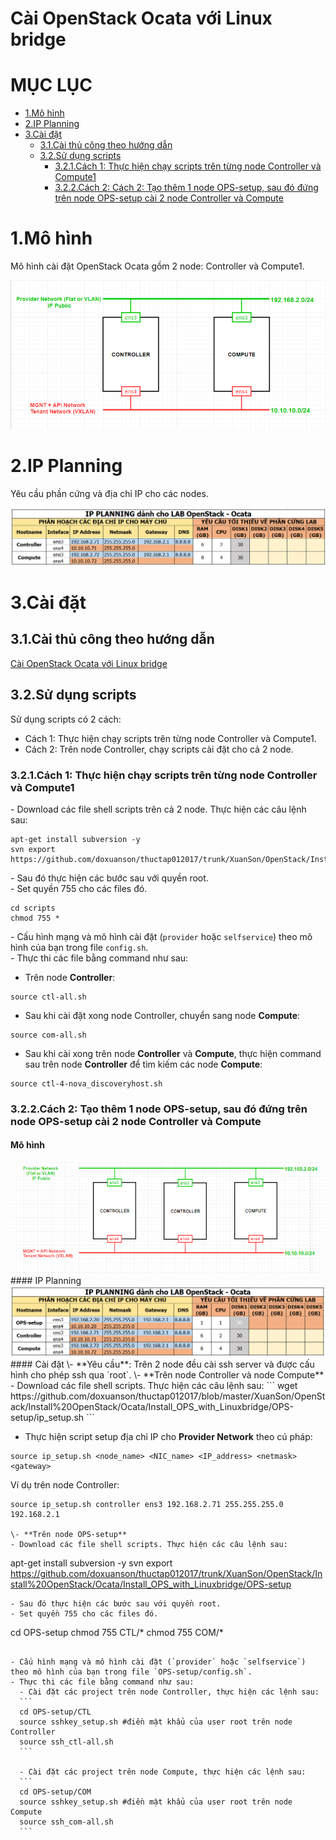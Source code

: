 # Cài OpenStack Ocata với Linux bridge


# MỤC LỤC
- [1.Mô hình](#1)
- [2.IP Planning](#2)
- [3.Cài đặt](#3)
  - [3.1.Cài thủ công theo hướng dẫn](#3.1)
  - [3.2.Sử dụng scripts](#3.2)
    - [3.2.1.Cách 1: Thực hiện chạy scripts trên từng node Controller và Compute1](#3.2.1)
    - [3.2.2.Cách 2: Cách 2: Tạo thêm 1 node OPS-setup, sau đó đứng trên node OPS-setup cài 2 node Controller và Compute](#3.2.2)

<a name="1"></a>
# 1.Mô hình
Mô hình cài đặt OpenStack Ocata gồm 2 node: Controller và Compute1.

<img src="images/mo_hinh.png" />

<a name="2"></a>
# 2.IP Planning
Yêu cầu phần cứng và địa chỉ IP cho các nodes.

<img src="images/ip_planning.png" />

<a name="3"></a>
# 3.Cài đặt
<a name="3.1"></a>
## 3.1.Cài thủ công theo hướng dẫn
[Cài OpenStack Ocata với Linux bridge](docs/Install_OPS_with_Linuxbridge.md)

<a name="3.2"></a>
## 3.2.Sử dụng scripts 
Sử dụng scripts có 2 cách:  
- Cách 1: Thực hiện chạy scripts trên từng node Controller và Compute1.
- Cách 2: Trên node Controller, chạy scripts cài đặt cho cả 2 node.

<a name="3.2.1"></a>
### 3.2.1.Cách 1: Thực hiện chạy scripts trên từng node Controller và Compute1
\- Download các file shell scripts trên cả 2 node. Thực hiện các câu lệnh sau:  
```
apt-get install subversion -y
svn export https://github.com/doxuanson/thuctap012017/trunk/XuanSon/OpenStack/Install%20OpenStack/Ocata/Install_OPS_with_Linuxbridge/scripts
```

\- Sau đó thực hiện các bước sau với quyền root.  
\- Set quyền 755 cho các files đó.  
```
cd scripts
chmod 755 *
```

\- Cấu hình mạng và mô hình cài đặt (`provider` hoặc `selfservice`) theo mô hình của bạn trong file `config.sh`.  
\- Thực thi các file bằng command như sau:  
- Trên node **Controller**:  
```
source ctl-all.sh
```

- Sau khi cài đặt xong node Controller, chuyển sang node **Compute**:  
```
source com-all.sh
```

- Sau khi cài xong trên node **Controller** và **Compute**, thực hiện command sau trên node **Controller** để tìm kiếm các node **Compute**:  
```
source ctl-4-nova_discoveryhost.sh
```


<a name="3.2.2"></a>
### 3.2.2.Cách 2: Tạo thêm 1 node OPS-setup, sau đó đứng trên node OPS-setup cài 2 node Controller và Compute
#### Mô hình
<img src="images/mo_hinh_1.png" />
#### IP Planning
<img src="images/ip_planning_1.png" />
#### Cài đặt
\- **Yêu cầu**: Trên 2 node đều cài ssh server và được cấu hình cho phép ssh qua `root`.  
\- **Trên node Controller và node Compute**  
  - Download các file shell scripts. Thực hiện các câu lệnh sau:  
  ```
  wget https://github.com/doxuanson/thuctap012017/blob/master/XuanSon/OpenStack/Install%20OpenStack/Ocata/Install_OPS_with_Linuxbridge/OPS-setup/ip_setup.sh
  ```

  - Thực hiện script setup địa chỉ IP cho **Provider Network** theo cú pháp:  
  ```
  source ip_setup.sh <node_name> <NIC_name> <IP_address> <netmask> <gateway>
  ```

  Ví dụ trên node Controller:  
  ```
  source ip_setup.sh controller ens3 192.168.2.71 255.255.255.0 192.168.2.1

\- **Trên node OPS-setup**  
  - Download các file shell scripts. Thực hiện các câu lệnh sau:  
  ```
  apt-get install subversion -y
  svn export https://github.com/doxuanson/thuctap012017/trunk/XuanSon/OpenStack/Install%20OpenStack/Ocata/Install_OPS_with_Linuxbridge/OPS-setup
  ```
  - Sau đó thực hiện các bước sau với quyền root.  
  - Set quyền 755 cho các files đó.  
  ```
  cd OPS-setup
  chmod 755 CTL/*
  chmod 755 COM/*
  ```

  - Cấu hình mạng và mô hình cài đặt (`provider` hoặc `selfservice`) theo mô hình của bạn trong file `OPS-setup/config.sh`.  
  - Thực thi các file bằng command như sau:  
    - Cài đặt các project trên node Controller, thực hiện các lệnh sau:  
    ```
    cd OPS-setup/CTL
    source sshkey_setup.sh #điền mật khẩu của user root trên node Controller
    source ssh_ctl-all.sh
    ```
    
    - Cài đặt các project trên node Compute, thực hiện các lệnh sau:  
    ```
    cd OPS-setup/COM
    source sshkey_setup.sh #điền mật khẩu của user root trên node Compute
    source ssh_com-all.sh
    ```


















